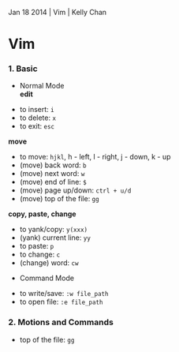 Jan 18 2014 | Vim | Kelly Chan
# Vim

### 1. Basic

* Normal Mode  
<b>edit</b>
- to insert: `i` 
- to delete: `x`
- to exit: `esc`

<b>move</b>  
- to move: `hjkl`, h - left, l - right, j - down, k - up
- (move) back word: `b`
- (move) next word: `w`
- (move) end of line: `$`
- (move) page up/down: `ctrl + u/d`
- (move) top of the file: `gg`

<b>copy, paste, change</b>  
- to yank/copy: `y(xxx)`
- (yank) current line: `yy`
- to paste: `p`
- to change: `c`
- (change) word: `cw`

* Command Mode  
- to write/save: `:w file_path`  
- to open file: `:e file_path`

### 2. Motions and Commands
- top of the file: `gg`
